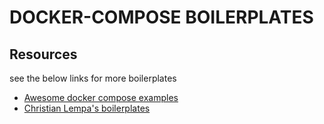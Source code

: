 # DOCKER-COMPOSE BOILERPLATES

## Resources
see the below links for more boilerplates
- [Awesome docker compose examples](https://github.com/docker/awesome-compose)
- [Christian Lempa's boilerplates](https://github.com/christianlempa/boilerplates)
